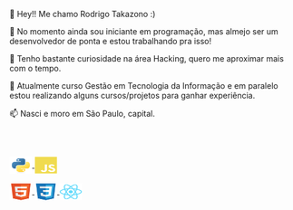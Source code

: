 👋 Hey!! Me chamo Rodrigo Takazono :)

👀 No momento ainda sou iniciante em programação, mas almejo ser um desenvolvedor de ponta e estou trabalhando pra isso! 

👀 Tenho bastante curiosidade na área Hacking, quero me aproximar mais com o tempo.

🌱 Atualmente curso Gestão em Tecnologia da Informação e em paralelo estou realizando alguns cursos/projetos para ganhar experiência.

📫 Nasci e moro em São Paulo, capital.

</br><br><div>
	<div style="display:inline_block">
	<a href="https://docs.python.org/3/" target="_blank">
      <img align="center" alt="enzo-py" height="30" width="40" src="https://raw.githubusercontent.com/devicons/devicon/master/icons/python/python-original.svg">
	  </a>
	  <a href="https://developer.mozilla.org/en-US/docs/Web/JavaScript">
       <img align="center" alt="enzo-js" height="30" width="40" src="https://raw.githubusercontent.com/devicons/devicon/master/icons/javascript/javascript-plain.svg">	  
	  </a>   
	  <a href="https://developer.mozilla.org/en-US/docs/Web/HTML">
		<img align="center" alt="enzo-html" height="30" width="40" src="https://raw.githubusercontent.com/devicons/devicon/master/icons/html5/html5-original.svg">
	  </a>
	  <a href="https://developer.mozilla.org/en-US/docs/Web/CSS">
		<img align="center" alt="enzoo-css" height="30" width="40" src="https://raw.githubusercontent.com/devicons/devicon/master/icons/css3/css3-original.svg">
	  </a>
    <a href="https://reactjs.org/">	
		<img align="center" alt="enzo-react" height="30" width="40" src="https://raw.githubusercontent.com/devicons/devicon/master/icons/react/react-original.svg">
    </a>


</div>
<!---
rodrigotkz/rodrigotkz is a ✨ special ✨ repository because its `README.md` (this file) appears on your GitHub profile.
You can click the Preview link to take a look at your changes.
--->
